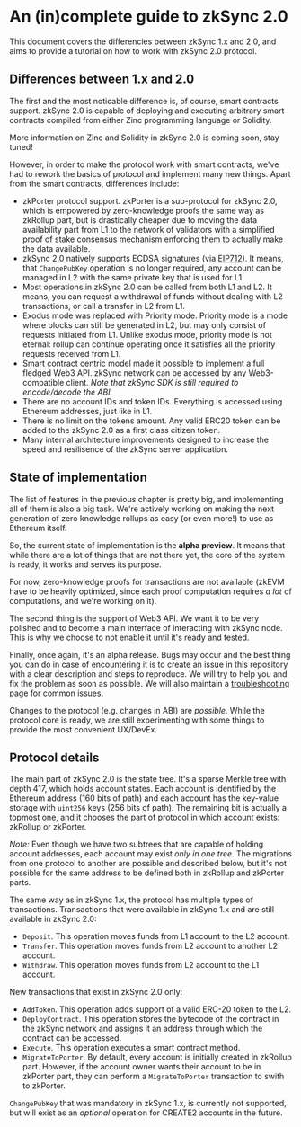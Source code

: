 # An (in)complete guide to zkSync 2.0

This document covers the differencies between zkSync 1.x and 2.0, and aims to provide a tutorial on how to work with
zkSync 2.0 protocol.

## Differences between 1.x and 2.0

The first and the most noticable difference is, of course, smart contracts support. zkSync 2.0 is capable of deploying
and executing arbitrary smart contracts compiled from either Zinc programming language or Solidity.

More information on Zinc and Solidity in zkSync 2.0 is coming soon, stay tuned!

However, in order to make the protocol work with smart contracts, we've had to rework the basics of protocol and
implement many new things. Apart from the smart contracts, differences include:

- zkPorter protocol support. zkPorter is a sub-protocol for zkSync 2.0, which is empowered by zero-knowledge proofs the
  same way as zkRollup part, but is drastically cheaper due to moving the data availability part from L1 to the network
  of validators with a simplified proof of stake consensus mechanism enforcing them to actually make the data available.
- zkSync 2.0 natively supports ECDSA signatures (via [EIP712]). It means, that `ChangePubKey` operation is no longer
  required, any account can be managed in L2 with the same private key that is used for L1.
- Most operations in zkSync 2.0 can be called from both L1 and L2. It means, you can request a withdrawal of funds
  without dealing with L2 transactions, or call a transfer in L2 from L1.
- Exodus mode was replaced with Priority mode. Priority mode is a mode where blocks can still be generated in L2, but
  may only consist of requests initiated from L1. Unlike exodus mode, priority mode is not eternal: rollup can continue
  operating once it satisfies all the priority requests received from L1.
- Smart contract centric model made it possible to implement a full fledged Web3 API. zkSync network can be accessed by
  any Web3-compatible client. _Note that zkSync SDK is still required to encode/decode the ABI._
- There are no account IDs and token IDs. Everything is accessed using Ethereum addresses, just like in L1.
- There is no limit on the tokens amount. Any valid ERC20 token can be added to the zkSync 2.0 as a first class citizen
  token.
- Many internal architecture improvements designed to increase the speed and resilisence of the zkSync server
  application.

[eip712]: https://eips.ethereum.org/EIPS/eip-712

## State of implementation

The list of features in the previous chapter is pretty big, and implementing all of them is also a big task. We're
actively working on making the next generation of zero knowledge rollups as easy (or even more!) to use as Ethereum
itself.

So, the current state of implementation is the **alpha preview**. It means that while there are a lot of things that are
not there yet, the core of the system is ready, it works and serves its purpose.

For now, zero-knowledge proofs for transactions are not available (zkEVM have to be heavily optimized, since each proof
computation requires _a lot_ of computations, and we're working on it).

The second thing is the support of Web3 API. We want it to be very polished and to become a main interface of
interacting with zkSync node. This is why we choose to not enable it until it's ready and tested.

Finally, once again, it's an alpha release. Bugs may occur and the best thing you can do in case of encountering it is
to create an issue in this repository with a clear description and steps to reproduce. We will try to help you and fix
the problem as soon as possible. We will also maintain a [troubleshooting](./troubleshooting.md) page for common issues.

Changes to the protocol (e.g. changes in ABI) are _possible_. While the protocol core is ready, we are still
experimenting with some things to provide the most convenient UX/DevEx.

## Protocol details

The main part of zkSync 2.0 is the state tree. It's a sparse Merkle tree with depth 417, which holds account states.
Each account is identified by the Ethereum address (160 bits of path) and each account has the key-value storage with
`uint256` keys (256 bits of path). The remaining bit is actually a topmost one, and it chooses the part of protocol in
which account exists: zkRollup or zkPorter.

_Note:_ Even though we have two subtrees that are capable of holding account addresses, each account may exist _only in
one tree_. The migrations from one protocol to another are possible and described below, but it's not possible for the
same address to be defined both in zkRollup and zkPorter parts.

The same way as in zkSync 1.x, the protocol has multiple types of transactions. Transactions that were available in
zkSync 1.x and are still available in zkSync 2.0:

- `Deposit`. This operation moves funds from L1 account to the L2 account.
- `Transfer`. This operation moves funds from L2 account to another L2 account.
- `Withdraw`. This operation moves funds from L2 account to the L1 account.

New transactions that exist in zkSync 2.0 only:

- `AddToken`. This operation adds support of a valid ERC-20 token to the L2.
- `DeployContract`. This operation stores the bytecode of the contract in the zkSync network and assigns it an address
  through which the contract can be accessed.
- `Execute`. This operation executes a smart contract method.
- `MigrateToPorter`. By default, every account is initially created in zkRollup part. However, if the account owner
  wants their account to be in zkPorter part, they can perform a `MigrateToPorter` transaction to swith to zkPorter.

`ChangePubKey` that was mandatory in zkSync 1.x, is currently not supported, but will exist as an _optional_ operation
for CREATE2 accounts in the future.
